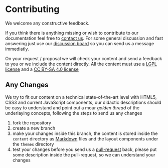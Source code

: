 # Contributing

We welcome any constructive feedback.

If you think there is anything missing or wish to contribute to our documentation feel free to [contact us](https://lightjason.github.io/contact/).
For some general discussion and fast answering just use our [discussion board](https://gitter.im/LightJason) so you can send us a message immediatly.

On your request / proposal we will check your content and send a feedback to you or we include the content directly. All the content must use a
[LGPL license](https://en.wikipedia.org/wiki/GNU_Lesser_General_Public_License) and a [CC BY-SA 4.0 license](https://creativecommons.org/licenses/by-sa/4.0/)


## Any Changes

We try to fit our content on a technical state-of-the-art level with HTML5, CSS3 and current JavaScript components, our didactic descriptions should be easy to understand and point out a mour _golden thread_ of the underlaying concepts, following the steps to send us any changes

1. fork the repository
2. create a new branch
3. make your changes inside this branch, the content is stored inside the ```content``` directory as [Markdown](https://en.wikipedia.org/wiki/Markdown) files and the layout components under the ```themes``` directory
4. test your changes before you send us a [pull-request](https://help.github.com/articles/creating-a-pull-request-from-a-fork/) back, please put some description inside the pull-request, so we can understand your changes

